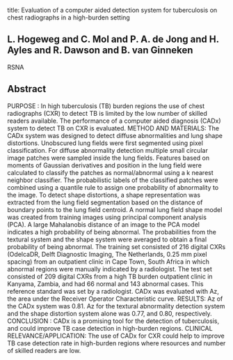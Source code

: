 title: Evaluation of a computer aided detection system for tuberculosis on chest radiographs in a high-burden setting

## L. Hogeweg and C. Mol and P. A. de Jong and H. Ayles and R. Dawson and B. van Ginneken
RSNA


## Abstract
PURPOSE : In high tuberculosis (TB) burden regions the use of chest radiographs (CXR) to detect TB is limited by the low number of skilled readers available. The performance of a computer aided diagnosis (CADx) system to detect TB on CXR is evaluated. METHOD AND MATERIALS: The CADx system was designed to detect diffuse abnormalities and lung shape distortions. Unobscured lung fields were first segmented using pixel classification. For diffuse abnormality detection multiple small circular image patches were sampled inside the lung fields. Features based on moments of Gaussian derivatives and position in the lung field were calculated to classify the patches as normal/abnormal using a k nearest neighbor classifier. The probabilistic labels of the classified patches were combined using a quantile rule to assign one probability of abnormality to the image. To detect shape distortions, a shape representation was extracted from the lung field segmentation based on the distance of boundary points to the lung field centroid. A normal lung field shape model was created from training images using principal component analysis (PCA). A large Mahalanobis distance of an image to the PCA model indicates a high probability of being abnormal. The probabilities from the textural system and the shape system were averaged to obtain a final probability of being abnormal. The training set consisted of 216 digital CXRs (OdelcaDR, Delft Diagnostic Imaging, The Netherlands, 0.25 mm pixel spacing) from an outpatient clinic in Cape Town, South Africa in which abnormal regions were manually indicated by a radiologist. The test set consisted of 209 digital CXRs from a high TB burden outpatient clinic in Kanyama, Zambia, and had 66 normal and 143 abnormal cases. This reference standard was set by a radiologist. CADx was evaluated with Az, the area under the Receiver Operator Characteristic curve. RESULTS: Az of the CADx system was 0.81. Az for the textural abnormality detection system and the shape distortion system alone was 0.77, and 0.80, respectively. CONCLUSION : CADx is a promising tool for the detection of tuberculosis, and could improve TB case detection in high-burden regions. CLINICAL RELEVANCE/APPLICATION: The use of CADx for CXR could help to improve TB case detection rate in high-burden regions where resources and number of skilled readers are low.

